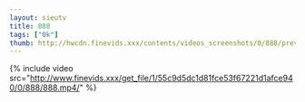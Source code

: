 ```yaml
--- 
layout: sieutv
title: 888
tags: ["0k"]
thumb: http://hwcdn.finevids.xxx/contents/videos_screenshots/0/888/preview.mp4.jpg
---
```

{% include video src="http://www.finevids.xxx/get_file/1/55c9d5dc1d81fce53f67221d1afce940/0/888/888.mp4/" %} 

